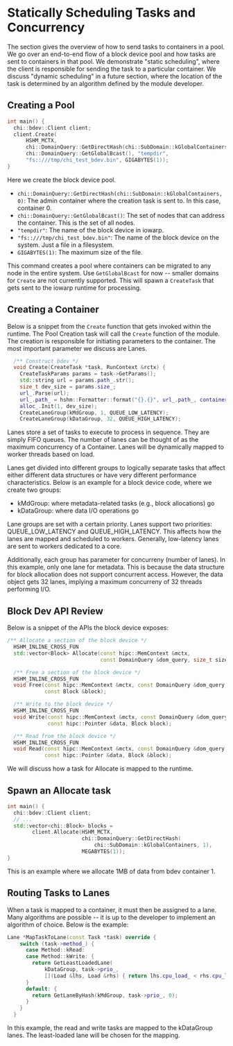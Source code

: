 # Statically Scheduling Tasks and Concurrency

The section gives the overview of how to send tasks to containers in a pool.
We go over an end-to-end flow of a block device pool and how tasks are sent
to containers in that pool. We demonstrate "static scheduling", where the
client is responsible for sending the task to a particular container. We 
discuss "dynamic scheduling" in a future section, where the location of
the task is determined by an algorithm defined by the module developer.

## Creating a Pool

```cpp
int main() {
  chi::bdev::Client client;
  client.Create(
      HSHM_MCTX,
      chi::DomainQuery::GetDirectHash(chi::SubDomain::kGlobalContainers, 0),
      chi::DomainQuery::GetGlobalBcast(), "tempdir",
      "fs::///tmp/chi_test_bdev.bin", GIGABYTES(1));
}
```

Here we create the block device pool.
* ``chi::DomainQuery::GetDirectHash(chi::SubDomain::kGlobalContainers, 0)``: The admin container
where the creation task is sent to. In this case, container 0. 
* ``chi::DomainQuery::GetGlobalBcast()``: The set of nodes that can address the container. This
is the set of all nodes. 
* ``"tempdir"``: The name of the block device in iowarp. 
* ``"fs::///tmp/chi_test_bdev.bin"``: The name of the block device on the system. Just a file in 
a filesystem.
* ``GIGABYTES(1)``: The maximum size of the file.

This command creates a pool where containers can be migrated to any node in the entire system.
Use ``GetGlobalBcast`` for now -- smaller domains for ``Create`` are not currently supported.
This will spawn a ``CreateTask`` that gets sent to the iowarp runtime for processing.

## Creating a Container

Below is a snippet from the ``Create`` function that gets invoked within the runtime.
The Pool Creation task will call the ``Create`` function of the module. The creation is
responsible for initiating parameters to the container. The most important parameter
we discuss are Lanes.

```cpp
  /** Construct bdev */
  void Create(CreateTask *task, RunContext &rctx) {
    CreateTaskParams params = task->GetParams();
    std::string url = params.path_.str();
    size_t dev_size = params.size_;
    url_.Parse(url);
    url_.path_ = hshm::Formatter::format("{}.{}", url_.path_, container_id_);
    alloc_.Init(1, dev_size);
    CreateLaneGroup(kMdGroup, 1, QUEUE_LOW_LATENCY);
    CreateLaneGroup(kDataGroup, 32, QUEUE_HIGH_LATENCY);
```

Lanes store a set of tasks to execute to process in sequence.
They are simply FIFO queues. The number of lanes can be thought of as the
maximum concurrency of a Container. Lanes will be dynamically
mapped to worker threads based on load.

Lanes get divided into different groups to logically separate tasks
that affect either different data structures or have very different performance
characteristics. Below is an example for a block device code, where we create 
two groups:
* kMdGroup: where metadata-related tasks (e.g., block allocations) go
* kDataGroup: where data I/O operations go

Lane groups are set with a certain priority. Lanes 
support two priorities: QUEUE_LOW_LATENCY and QUEUE_HIGH_LATENCY.
This affects how the lanes are mapped and scheduled to workers. Generally,
low-latency lanes are sent to workers dedicated to a core.

Additionally, each group has parameter for concurreny (number of lanes).
In this example, only one lane for metadata. This is because the data structure
for block allocation does not support concurrent access. However, the data
object gets 32 lanes, implying a maximum concurreny of 32 threads performing
I/O.

## Block Dev API Review

Below is a snippet of the APIs the block device exposes:
```cpp
/** Allocate a section of the block device */
  HSHM_INLINE_CROSS_FUN
  std::vector<Block> Allocate(const hipc::MemContext &mctx,
                              const DomainQuery &dom_query, size_t size);

  /** Free a section of the block device */
  HSHM_INLINE_CROSS_FUN
  void Free(const hipc::MemContext &mctx, const DomainQuery &dom_query,
            const Block &block);

  /** Write to the block device */
  HSHM_INLINE_CROSS_FUN
  void Write(const hipc::MemContext &mctx, const DomainQuery &dom_query,
             const hipc::Pointer &data, Block block);

  /** Read from the block device */
  HSHM_INLINE_CROSS_FUN
  void Read(const hipc::MemContext &mctx, const DomainQuery &dom_query,
            const hipc::Pointer &data, Block &block);
```

We will discuss how a task for Allocate is mapped to the runtime.

## Spawn an Allocate task

```cpp
int main() {
  chi::bdev::Client client;
  // ...
  std::vector<chi::Block> blocks =
        client.Allocate(HSHM_MCTX,
                        chi::DomainQuery::GetDirectHash(
                            chi::SubDomain::kGlobalContainers, 1),
                        MEGABYTES(1));
}
```

This is an example where we allocate 1MB of data from bdev container 1.

## Routing Tasks to Lanes

When a task is mapped to a container, it must then be assigned to a lane.
Many algorithms are possible -- it is up to the developer to implement an
algorithm of choice. Below is the example:
```cpp
Lane *MapTaskToLane(const Task *task) override {
    switch (task->method_) {
      case Method::kRead:
      case Method::kWrite: {
        return GetLeastLoadedLane(
            kDataGroup, task->prio_,
            [](Load &lhs, Load &rhs) { return lhs.cpu_load_ < rhs.cpu_load_; });
      }
      default: {
        return GetLaneByHash(kMdGroup, task->prio_, 0);
      }
    }
  }
```

In this example, the read and write tasks are mapped to the kDataGroup lanes.
The least-loaded lane will be chosen for the mapping.
